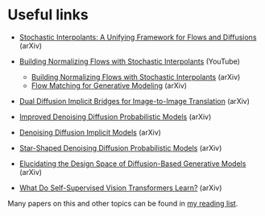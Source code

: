 # Useful links

- [Stochastic Interpolants: A Unifying Framework for Flows and Diffusions](https://arxiv.org/abs/2303.08797) (arXiv)
- [Building Normalizing Flows with Stochastic Interpolants](https://www.youtube.com/watch?v=cejbXob8rvE) (YouTube)
  - [Building Normalizing Flows with Stochastic Interpolants](https://arxiv.org/abs/2209.15571) (arXiv)
  - [Flow Matching for Generative Modeling](https://arxiv.org/abs/2210.02747) (arXiv)

- [Dual Diffusion Implicit Bridges for Image-to-Image Translation](https://arxiv.org/abs/2203.08382) (arXiv)
- [Improved Denoising Diffusion Probabilistic Models](https://arxiv.org/abs/2102.09672) (arXiv)
- [Denoising Diffusion Implicit Models](https://arxiv.org/abs/2010.02502c) (arXiv)
- [Star-Shaped Denoising Diffusion Probabilistic Models](https://arxiv.org/abs/2302.05259) (arXiv)
- [Elucidating the Design Space of Diffusion-Based Generative Models](https://arxiv.org/abs/2206.00364) (arXiv)
- [What Do Self-Supervised Vision Transformers Learn?](https://arxiv.org/abs/2305.00729) (arXiv)

Many papers on this and other topics can be found in [my reading list](https://green-wizard.vercel.app/notes/ml-reading-list).